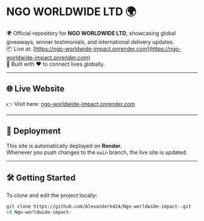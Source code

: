 # NGO WORLDWIDE LTD 🌍

🌍 Official repository for **NGO WORLDWIDE LTD**, showcasing global giveaways, winner testimonials, and international delivery updates.  
📦 Live at: [https://ngo-worldwide-impact.onrender.com](https://ngo-worldwide-impact.onrender.com)  
💼 Built with ❤️ to connect lives globally.

---

## 🌐 Live Website  
👉 Visit here: [ngo-worldwide-impact.onrender.com](https://ngo-worldwide-impact.onrender.com)

---

## 🚀 Deployment  
This site is automatically deployed on **Render**.  
Whenever you push changes to the `main` branch, the live site is updated.

---

## 🛠️ Getting Started

To clone and edit the project locally:

```bash
git clone https://github.com/Alexanderk424/Ngo-worldwide-impact-.git
cd Ngo-worldwide-impact-
